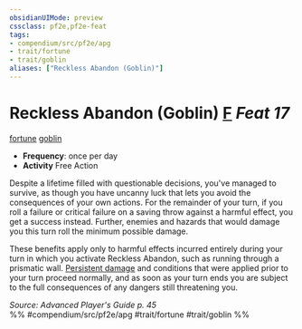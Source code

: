 ```yaml
---
obsidianUIMode: preview
cssclass: pf2e,pf2e-feat
tags:
- compendium/src/pf2e/apg
- trait/fortune
- trait/goblin
aliases: ["Reckless Abandon (Goblin)"]
---
```

# Reckless Abandon (Goblin)  [F](chapter-9-playing-the-game.md#Actions "Free Action") *Feat 17*  
[fortune](fortune.md "Fortune Effect Trait")  [goblin](goblin.md "Goblin Ancestry & Heritage Trait")  

- **Frequency**: once per day
- **Activity** Free Action

Despite a lifetime filled with questionable decisions, you've managed to survive, as though you have uncanny luck that lets you avoid the consequences of your own actions. For the remainder of your turn, if you roll a failure or critical failure on a saving throw against a harmful effect, you get a success instead. Further, enemies and hazards that would damage you this turn roll the minimum possible damage.

These benefits apply only to harmful effects incurred entirely during your turn in which you activate Reckless Abandon, such as running through a prismatic wall. [Persistent damage](conditions.md#Persistent%20Damage) and conditions that were applied prior to your turn proceed normally, and as soon as your turn ends you are subject to the full consequences of any dangers still threatening you.

*Source: Advanced Player's Guide p. 45*  
%% #compendium/src/pf2e/apg #trait/fortune #trait/goblin %%
